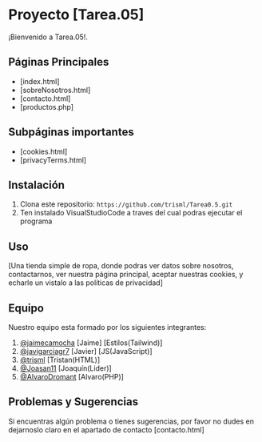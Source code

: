 # Proyecto [Tarea.05]

¡Bienvenido a Tarea.05!.

## Páginas Principales

- [index.html]
- [sobreNosotros.html]
- [contacto.html]
- [productos.php]

## Subpáginas importantes

- [cookies.html]
- [privacyTerms.html]

## Instalación

1. Clona este repositorio: `https://github.com/trisml/Tarea0.5.git`
2. Ten instalado VisualStudioCode a traves del cual podras ejecutar el programa

## Uso

[Una tienda simple de ropa, donde podras ver datos sobre nosotros, contactarnos, ver nuestra página principal, aceptar nuestras cookies, y echarle un vistalo a las políticas de privacidad]

## Equipo

Nuestro equipo esta formado por los siguientes integrantes:

1. [@jaimecamocha](https://github.com/jaimecamocha) [Jaime] [Estilos(Tailwind)]
2. [@javigarciagr7](https://github.com/Javigarciagr7) [Javier] [JS(JavaScript)]
3. [@trisml](https://github.com/trisml) [Tristan(HTML)]
4. [@Joasan11](https://github.com/Joasan11) [Joaquín(Lider)]
5. [@AlvaroDromant](https://github.com/AlvaroDromant) [Alvaro(PHP)]

## Problemas y Sugerencias

Si encuentras algún problema o tienes sugerencias, por favor no dudes en dejarnoslo claro en el apartado de contacto [contacto.html]